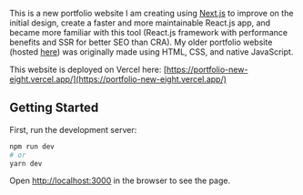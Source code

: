 This is a new portfolio website I am creating using [Next.js](https://nextjs.org/) to improve on the initial design, create a faster and more maintainable React.js app, and became more familiar with this tool (React.js framework with performance benefits and SSR for better SEO than CRA). My older portfolio website (hosted [here](https://eloquent-bhaskara-4b11e4.netlify.app/)) was originally made using HTML, CSS, and native JavaScript.

This website is deployed on Vercel here: [https://portfolio-new-eight.vercel.app/](https://portfolio-new-eight.vercel.app/)

## Getting Started

First, run the development server:

```bash
npm run dev
# or
yarn dev
```

Open [http://localhost:3000](http://localhost:3000) in the browser to see the page.
